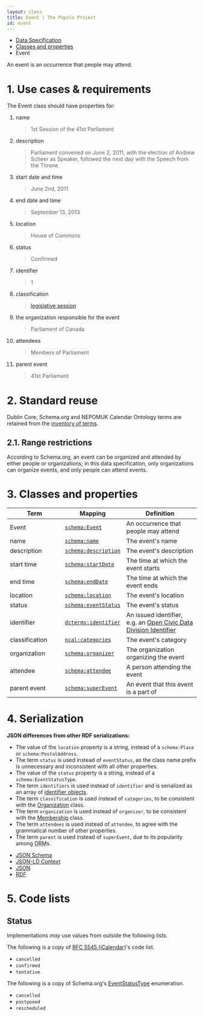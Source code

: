 ```yaml
---
layout: class
title: Event | The Popolo Project
id: event
---
```


<ul class="breadcrumb">
  <li><a href="/specs/">Data Specification</a></li>
  <li><a href="/specs/#classes-and-properties">Classes and properties</a></li>
  <li class="active">Event</li>
</ul>

An event is an occurrence that people may attend.

<h1 id="use-cases-and-requirements">1. Use cases &amp; requirements</h1>

The Event class should have properties for:

1. name

    >1st Session of the 41st Parliament

1. description

    >Parliament convened on June 2, 2011, with the election of Andrew Scheer as Speaker, followed the next day with the Speech from the Throne.

1. start date and time

    >June 2nd, 2011

1. end date and time

    >September 13, 2013

1. location

    >House of Commons

1. status

    >Confirmed

1. identifier

    >1

1. classification

    >[legislative session](http://en.wikipedia.org/wiki/Legislative_session)

1. the organization responsible for the event

    >Parliament of Canada

1. attendees

    >Members of Parliament

1. parent event

    >41st Parliament

<h1 id="standard-reuse">2. Standard reuse</h1>

Dublin Core, Schema.org and NEPOMUK Calendar Ontology terms are retained from the [inventory of terms](/appendices/terms.html#Speech).

<h2>2.1. Range restrictions</h2>

<p>According to Schema.org, an event can be organized and attended by either people or organizations; in this data specification, only organizations can organize events, and only people can attend events.</p>

<h1 id="classes-and-properties">3. Classes and properties</h1>

<table>
  <thead>
    <tr>
      <th width="130">Term</th>
      <th>Mapping</th>
      <th>Definition</th>
    </tr>
  </thead>
  <tbody>
    <tr id="schema:Event">
      <td>Event</td>
      <td><code><a href="http://schema.org/Event" title="http://schema.org/Event">schema:Event</a></code></td>
      <td>An occurrence that people may attend</td>
    </tr>
    <tr id="schema:name">
      <td>name</td>
      <td><code><a href="http://schema.org/name" title="http://schema.org/name">schema:name</a></code></td>
      <td>The event's name</td>
    </tr>
    <tr id="schema:description">
      <td>description</td>
      <td><code><a href="http://schema.org/description" title="http://schema.org/description">schema:description</a></code></td>
      <td>The event's description</td>
    </tr>
    <tr id="schema:startDate">
      <td>start time</td>
      <td><code><a href="http://schema.org/startDate" title="http://schema.org/startDate">schema:startDate</a></code></td>
      <td>The time at which the event starts</td>
    </tr>
    <tr id="schema:endDate">
      <td>end time</td>
      <td><code><a href="http://schema.org/endDate" title="http://schema.org/endDate">schema:endDate</a></code></td>
      <td>The time at which the event ends</td>
    </tr>
    <tr id="schema:location">
      <td>location</td>
      <td><code><a href="http://schema.org/location" title="http://schema.org/location">schema:location</a></code></td>
      <td>The event's location</td>
    </tr>
    <tr id="schema:eventStatus">
      <td>status</td>
      <td><code><a href="http://schema.org/eventStatus" title="http://schema.org/eventStatus">schema:eventStatus</a></code></td>
      <td>The event's status</td>
    </tr>
    <tr id="dcterms:identifier">
      <td>identifier</td>
      <td><code><a href="http://dublincore.org/documents/dcmi-terms/#terms-identifier" title="http://purl.org/dc/terms/identifier">dcterms:identifier</a></code></td>
      <td>An issued identifier, e.g. an <a href="https://github.com/opencivicdata/ocd-division-ids/#readme">Open Civic Data Division Identifier</a></td>
    </tr>
    <tr id="ncal:categories">
      <td>classification</td>
      <td><code><a href="http://www.semanticdesktop.org/ontologies/2007/04/02/ncal#categories" title="http://www.semanticdesktop.org/ontologies/2007/04/02/ncal#categories">ncal:categories</a></code></td>
      <td>The event's category</td>
    </tr>
    <tr id="schema:organizer">
      <td>organization</td>
      <td><code><a href="http://schema.org/organizer" title="http://schema.org/organizer">schema:organizer</a></code></td>
      <td>The organization organizing the event</td>
    </tr>
    <tr id="schema:attendee">
      <td>attendee</td>
      <td><code><a href="http://schema.org/attendee" title="http://schema.org/attendee">schema:attendee</a></code></td>
      <td>A person attending the event</td>
    </tr>
    <tr id="schema:superEvent">
      <td>parent event</td>
      <td><code><a href="http://schema.org/superEvent" title="http://schema.org/superEvent">schema:superEvent</a></code></td>
      <td>An event that this event is a part of</td>
    </tr>
  </tbody>
</table>

<h1 id="serialization">4. Serialization</h1>

**JSON differences from other RDF serializations:**

* The value of the `location` property is a string, instead of a `schema:Place` or `schema:PostalAddress`.
* The term `status` is used instead of `eventStatus`, as the class name prefix is unnecessary and inconsistent with all other properties.
* The value of the `status` property is a string, instead of a `schema:EventStatusType`.
* The term `identifiers` is used instead of `identifier` and is serialized as an array of [identifier objects](/specs/#identifier).
* The term `classification` is used instead of `categories`, to be consistent with the [Organization](/specs/organization.html) class.
* The term `organization` is used instead of `organizer`, to be consistent with the [Membership](/specs/membership.html) class.
* The term `attendees` is used instead of `attendee`, to agree with the grammatical number of other properties.
* The term `parent` is used instead of `superEvent`, due to its popularity among <abbr title="object-relational mapper">ORM</abbr>s.

<ul class="nav nav-tabs no-js">
  <li><a href="#event-schema">JSON Schema</a></li>
  <li><a href="#event-context">JSON-LD Context</a></li>
  <li class="active"><a href="#event-json">JSON</a></li>
  <li><a href="#event-rdf">RDF</a></li>
</ul>

<div class="tab-content no-js">
  <div class="tab-pane" id="event-schema" data-url="/schemas/event.json"></div>
  <div class="tab-pane" id="event-context" data-url="/contexts/event.jsonld"></div>
  <div class="tab-pane active" id="event-json" data-url="/examples/event.json"></div>
  <div class="tab-pane" id="event-rdf" data-url="/examples/event.ttl"></div>
</div>

<h1 id="code-lists">5. Code lists</h1>

## Status

Implementations <em class="rfc2119">may</em> use values from outside the following lists.

The following is a copy of [RFC 5545 (iCalendar)](http://tools.ietf.org/html/rfc5545#section-3.8.1.11)'s code list.

* `cancelled`
* `confirmed`
* `tentative`

The following is a copy of Schema.org's [EventStatusType](http://schema.org/EventStatusType) enumeration.

* `cancelled`
* `postponed`
* `rescheduled`
